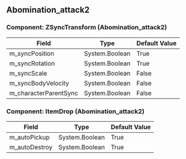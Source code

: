 ## Abomination_attack2

### Component: ZSyncTransform (Abomination_attack2)

|Field|Type|Default Value|
|-----|----|-------------|
|m_syncPosition|System.Boolean|True|
|m_syncRotation|System.Boolean|True|
|m_syncScale|System.Boolean|False|
|m_syncBodyVelocity|System.Boolean|False|
|m_characterParentSync|System.Boolean|False|

### Component: ItemDrop (Abomination_attack2)

|Field|Type|Default Value|
|-----|----|-------------|
|m_autoPickup|System.Boolean|True|
|m_autoDestroy|System.Boolean|True|

